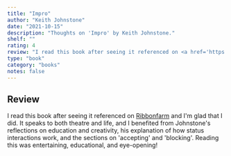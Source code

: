 ```yaml
---
title: "Impro"
author: "Keith Johnstone"
date: "2021-10-15"
description: "Thoughts on 'Impro' by Keith Johnstone."
shelf: ""
rating: 4
review: "I read this book after seeing it referenced on <a href='https://www.ribbonfarm.com/2010/01/23/impro-by-keith-johnstone' target='_blank'>Ribbonfarm</a> and I'm glad that I did. It speaks to both theatre and life, and I benefited from Johnstone's reflections on education and creativity, his explanation of how status interactions work, and the sections on 'accepting' and 'blocking'. Reading this was entertaining, educational, and eye-opening!"
type: "book"
category: "books"
notes: false
---
```


## Review

I read this book after seeing it referenced on [Ribbonfarm](https://www.ribbonfarm.com/2010/01/23/impro-by-keith-johnstone/) and I'm glad that I did. It speaks to both theatre and life, and I benefited from Johnstone's reflections on education and creativity, his explanation of how status interactions work, and the sections on 'accepting' and 'blocking'. Reading this was entertaining, educational, and eye-opening!
